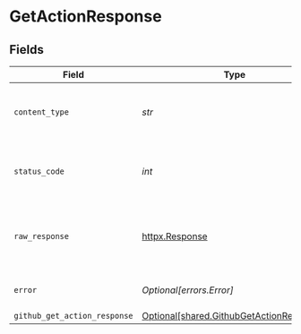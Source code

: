 # GetActionResponse


## Fields

| Field                                                                                      | Type                                                                                       | Required                                                                                   | Description                                                                                |
| ------------------------------------------------------------------------------------------ | ------------------------------------------------------------------------------------------ | ------------------------------------------------------------------------------------------ | ------------------------------------------------------------------------------------------ |
| `content_type`                                                                             | *str*                                                                                      | :heavy_check_mark:                                                                         | HTTP response content type for this operation                                              |
| `status_code`                                                                              | *int*                                                                                      | :heavy_check_mark:                                                                         | HTTP response status code for this operation                                               |
| `raw_response`                                                                             | [httpx.Response](https://www.python-httpx.org/api/#response)                               | :heavy_check_mark:                                                                         | Raw HTTP response; suitable for custom response parsing                                    |
| `error`                                                                                    | *Optional[errors.Error]*                                                                   | :heavy_minus_sign:                                                                         | Default error response                                                                     |
| `github_get_action_response`                                                               | [Optional[shared.GithubGetActionResponse]](../../models/shared/githubgetactionresponse.md) | :heavy_minus_sign:                                                                         | OK                                                                                         |